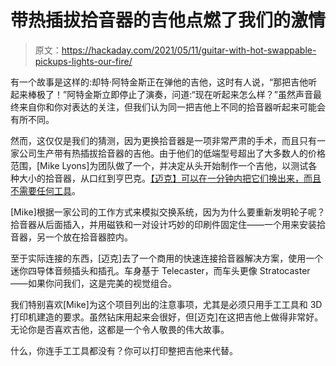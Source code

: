 # 带热插拔拾音器的吉他点燃了我们的激情

> 原文：<https://hackaday.com/2021/05/11/guitar-with-hot-swappable-pickups-lights-our-fire/>

有一个故事是这样的:却特·阿特金斯正在弹他的吉他，这时有人说，“那把吉他听起来棒极了！”阿特金斯立即停止了演奏，问道:“现在听起来怎么样？”虽然声音最终来自你和你对表达的关注，但我们认为同一把吉他上不同的拾音器听起来可能会有所不同。

然而，这仅仅是我们的猜测，因为更换拾音器是一项非常严肃的手术，而且只有一家公司生产带有热插拔拾音器的吉他。由于他们的低端型号超出了大多数人的价格范围，[Mike Lyons]为团队做了一个，并决定从头开始制作一个吉他，以测试各种大小的拾音器，从口红到亨巴克。[【迈克】可以在一分钟内把它们换出来，而且不需要任何工具](https://www.staycaffeinated.com/2021/05/02/designing-a-guitar-with-hot-swappable-pickups)。

[Mike]根据一家公司的工作方式来模拟交换系统，因为为什么要重新发明轮子呢？拾音器从后面插入，并用磁铁和一对设计巧妙的印刷件固定住——一个用来安装拾音器，另一个放在拾音器腔内。

至于实际连接的东西，[迈克]去了一个商用的快速连接拾音器解决方案，使用一个迷你四导体音频插头和插孔。车身基于 Telecaster，而车头更像 Stratocaster——如果你问我们，这是完美的视觉组合。

我们特别喜欢[Mike]为这个项目列出的注意事项，尤其是必须只用手工工具和 3D 打印机建造的要求。虽然钻床用起来会很好，但[迈克]在这把吉他上做得非常好。无论你是否喜欢吉他，这都是一个令人敬畏的伟大故事。

什么，你连手工工具都没有？你可以打印整把吉他来代替。
